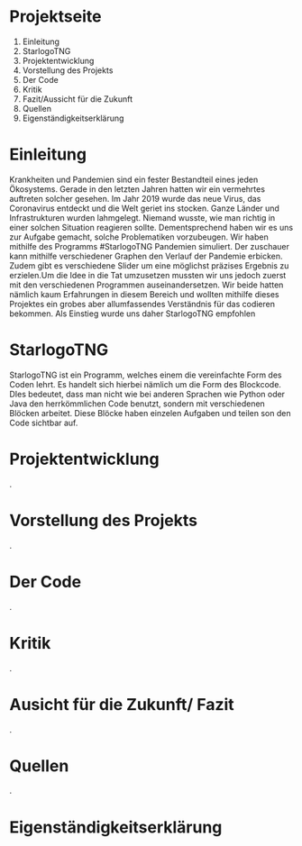 

# Projektseite

1. Einleitung
2. StarlogoTNG
3. Projektentwicklung
4. Vorstellung des Projekts
5. Der Code
6. Kritik
7. Fazit/Aussicht für die Zukunft
8. Quellen
9. Eigenständigkeitserklärung


# Einleitung

Krankheiten und Pandemien sind ein fester Bestandteil eines jeden Ökosystems. Gerade in den letzten Jahren hatten wir ein vermehrtes auftreten solcher gesehen.
Im Jahr 2019 wurde das neue Virus, das Coronavirus entdeckt und die Welt geriet ins stocken. Ganze Länder und Infrastrukturen wurden lahmgelegt. Niemand wusste, wie man richtig in einer solchen Situation reagieren sollte. Dementsprechend haben wir es uns zur Aufgabe gemacht, solche Problematiken vorzubeugen. Wir haben mithilfe des Programms #StarlogoTNG Pandemien simuliert. Der zuschauer kann mithilfe verschiedener Graphen den Verlauf der Pandemie erbicken. Zudem gibt es verschiedene Slider um eine möglichst präzises Ergebnis zu erzielen.Um die Idee in die Tat umzusetzen mussten wir uns jedoch zuerst mit den verschiedenen Programmen auseinandersetzen. Wir beide hatten nämlich kaum Erfahrungen in diesem Bereich und wollten mithilfe dieses Projektes ein grobes aber allumfassendes Verständnis für das codieren bekommen. Als Einstieg wurde uns daher StarlogoTNG empfohlen

# StarlogoTNG

StarlogoTNG ist ein Programm, welches einem die vereinfachte Form des Coden lehrt. Es handelt sich hierbei nämlich um die Form des Blockcode. DIes bedeutet, dass man nicht wie bei anderen Sprachen wie Python oder Java den herrkömmlichen Code benutzt, sondern mit verschiedenen Blöcken arbeitet. Diese Blöcke haben einzelen Aufgaben und teilen son den Code sichtbar auf.

# Projektentwicklung
.
# Vorstellung des Projekts
.
# Der Code
.
# Kritik
.
# Ausicht für die Zukunft/ Fazit
.
# Quellen
.
# Eigenständigkeitserklärung
